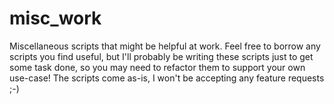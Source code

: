 # misc_work
Miscellaneous scripts that might be helpful at work.  Feel free to borrow any scripts you find useful, but I'll probably be writing these scripts just to get some task done, so you may need to refactor them to support your own use-case!  The scripts come as-is, I won't be accepting any feature requests ;-) 
